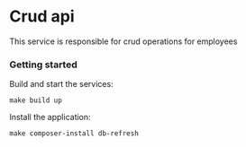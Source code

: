# Crud api

This service is responsible for crud operations for employees

### Getting started

Build and start the services:

```shell
make build up
```

Install the application:

```shell
make composer-install db-refresh
```
